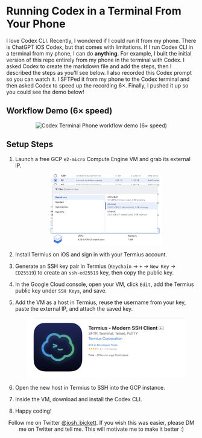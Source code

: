 # Running Codex in a Terminal From Your Phone

I love Codex CLI. Recently, I wondered if I could run it from my phone. There is ChatGPT iOS Codex, but that comes with limitations. If I run Codex CLI in a terminal from my phone, I can do **anything**. For example, I built the initial version of this repo entirely from my phone in the terminal with Codex. I asked Codex to create the markdown file and add the steps, then I described the steps as you'll see below. I also recorded this Codex prompt so you can watch it. I SFTPed it from my phone to the Codex terminal and then asked Codex to speed up the recording 6×. Finally, I pushed it up so you could see the demo below!

## Workflow Demo (6× speed)

<p align="center">
  <img src="ScreenRecording_09-28-2025_21-14-54_1_speed6.gif" alt="Codex Terminal Phone workflow demo (6× speed)" width="240">
</p>


## Setup Steps

<ol>
  <li>
    <p>Launch a free GCP <code>e2-micro</code> Compute Engine VM and grab its external IP.</p>
    <p align="center">
      <img src="gcp.png" alt="Creating an e2-micro VM in GCP" width="300">
    </p>
  </li>
  <li>
    <p>Install Termius on iOS and sign in with your Termius account.</p>
  </li>
  <li>
    <p>Generate an SSH key pair in Termius (<code>Keychain</code> → <code>+</code> → <code>New Key</code> → <code>ED25519</code>) to create an <code>ssh-ed25519</code> key, then copy the public key.</p>
  </li>
  <li>
    <p>In the Google Cloud console, open your VM, click <code>Edit</code>, add the Termius public key under <code>SSH Keys</code>, and save.</p>
  </li>
  <li>
    <p>Add the VM as a host in Termius, reuse the username from your key, paste the external IP, and attach the saved key.</p>
    <p align="center">
      <img src="termius.png" alt="Configuring the VM host in Termius" width="420">
    </p>
  </li>
  <li>
    <p>Open the new host in Termius to SSH into the GCP instance.</p>
  </li>
  <li>
    <p>Inside the VM, download and install the Codex CLI.</p>
  </li>
  <li>
    <p>Happy coding!</p>
  </li>
</ol>

<p align="center">
  Follow me on Twitter <a href="https://x.com/josh_bickett">@josh_bickett</a>. If you wish this was easier, please DM me on Twitter and tell me. This will motivate me to make it better :)
</p>
